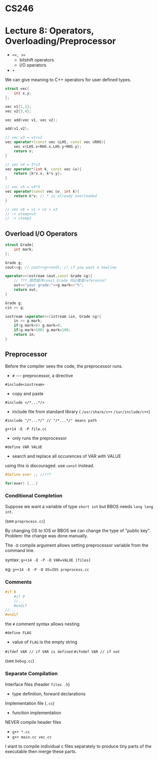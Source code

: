# CS246
# Lecture 8: Operators, Overloading/Preprocessor

- `<<, >>`
	- bitshift operators
	- I/O operators
- `+`

We can give meaning to C++ operators for user defined types.


```cpp
struct vec{
	int x,y;
};

vec v1{1,2};
vec v2{3,4};

vec add(vec v1, vec v2);

add(v1,v2);

// vec v3 = v1+v2
vec operator+(const vec &LHS, const vec &RHS){
	vec v{LHS.x+RHS.x,LHS.y+RHS.y};
	return v;
}

// vec v4 = 3*v3
vec operator*(int k, const vec &v){
	return {k*v.x, k*v.y};
}

// vec v5 = v4*5
vec operator(const vec &v, int k){
	return k*v; // * is already overloaded
}

// vec v6 = v1 + v2 + v3
// -> vtemp+v3
// -> vtemp2
```

## Overload I/O Operators
```cpp
struct Grade{
	int mark;
};

Grade g;
cout<<g; // cout<<g<<endl; // if you want a newline

operator<<(ostream &out,const Grade &g){
	// ??? 既然是传const Grade 何必要是reference?
	out<<"your grade:"<<g.mark<<"%";
	return out;
}

Grade g;
cin >> g;

iostream &operator>>(istream &in, Grade &g){
	in >> g.mark;
	if(g.mark<0) g.mark=0;
	if(g.mark>100) g.mark=100;
	return in;
}
```


## Preprocessor

Before the compiler sees the code, the preprocessor runs.

- `#` --- preprocessor, a directive

`#include<iostream>` <br>
- copy and paste 

`#include </*...*/>`
- include file from standard library ( `/usr/share/c++`  `/sur/include/c++`)

```
#include "/*...*/" // "/*...*/" means path
```

`g++14 -E -P file.cc`
- only runs the preprocessor

`#define VAR VALUE`
- search and replace all occurences of VAR with VALUE

using this is discouraged. use `const` instead.

```cpp
#define ever ;; //???

for(ever) {...}
```


### Conditional Completion
Suppose we want a variable of type `short int` but BBOS needs `long long int`.

(see `preprocess.cc`)

By changing OS to IOS or BBOS we can change the type of "public key".
Problem: the change was done manually.

The `-D` compile argument allows setting preprocessor variable from the command line.

syntax: `g++14 -E -P -D VAR=VALUE [files]`

eg: `g++14 -E -P -D OS=IOS preprocess.cc`



### Comments

```cpp
#if 0
	#if 0
	//...
	#endif
//...
#endif
```
the `#` comment syntax allows nesting

`#define FLAG`
- value of `FLAG` is the empty string


`#ifdef VAR // if VAR is defined`
`#ifndef VAR // if not`

(see `Debug.cc`)


### Separate Compilation
Interface files (header `files .h`)
- type definition, forward declarations<br>

Implementation file (`.cc`)<br>
- function implementation

NEVER compile header files

- `g++ *.cc`
- `g++ main.cc vec.cc`

I want to compile individual c files separately to produce tiny parts of the executable then merge these parts.


